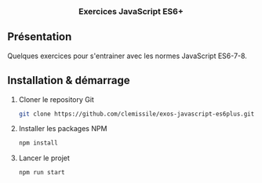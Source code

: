 <div id="top"></div>

<br />

<div align="center">
	<h3 align="center">Exercices JavaScript ES6+</h3>
</div>

## Présentation

Quelques exercices pour s'entrainer avec les normes JavaScript ES6-7-8.

## Installation & démarrage

1. Cloner le repository Git
   ```sh
   git clone https://github.com/clemissile/exos-javascript-es6plus.git
   ```
2. Installer les packages NPM
   ```sh
   npm install
   ```
3. Lancer le projet
   ```sh
   npm run start
   ```